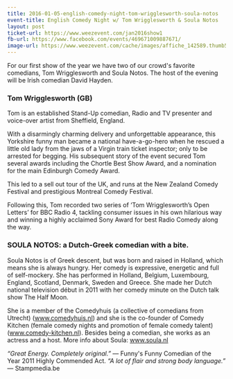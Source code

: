 ```yaml
---
title: 2016-01-05-english-comedy-night-tom-wrigglesworth-soula-notos
event-title: English Comedy Night w/ Tom Wrigglesworth & Soula Notos
layout: post
ticket-url: https://www.weezevent.com/jan2016show1
fb-url: https://www.facebook.com/events/469671009887671/
image-url: https://www.weezevent.com/cache/images/affiche_142589.thumb53700.1447944623.jpg
---
```


For our first show of the year we have two of our crowd's favorite comedians, Tom Wrigglesworth and Soula Notos. The host of the evening will be Irish comedian David Hayden.

### Tom Wrigglesworth (GB)
Tom is an established Stand-Up comedian, Radio and TV presenter and voice-over artist from Sheffield, England.

With a disarmingly charming delivery and unforgettable appearance, this Yorkshire funny man became a national have-a-go-hero when he rescued a little old lady from the jaws of a Virgin train ticket inspector; only to be arrested for begging. His subsequent story of the event secured Tom several awards including the Chortle Best Show Award, and a nomination for the main Edinburgh Comedy Award.

This led to a sell out tour of the UK, and runs at the New Zealand Comedy Festival and prestigious Montreal Comedy Festival.

Following this, Tom recorded two series of ‘Tom Wrigglesworth’s Open Letters’ for BBC Radio 4, tackling consumer issues in his own hilarious way and winning a highly acclaimed Sony Award for best Radio Comedy along the way.

### SOULA NOTOS: a Dutch-Greek comedian with a bite.
Soula Notos is of Greek descent, but was born and raised in Holland, which means she is always hungry. Her comedy is expressive, energetic and full of self-mockery. She has performed in Holland, Belgium, Luxembourg, England, Scotland, Denmark, Sweden and Greece. She made her Dutch national television début in 2011 with her comedy minute on the Dutch talk show The Half Moon.

She is a member of the Comedyhuis (a collective of comedians from Utrecht) (www.comedyhuis.nl) and she is the co-founder of Comedy Kitchen (female comedy nights and promotion of female comedy talent) (www.comedy-kitchen.nl). Besides being a comedian, she works as an actress and a host. More info about Soula: www.soula.nl

_“Great Energy. Completely original.”_ &mdash; Funny's Funny Comedian of the Year 2011 Highly Commended Act.
_“A lot of flair and strong body language.”_ &mdash; Stampmedia.be